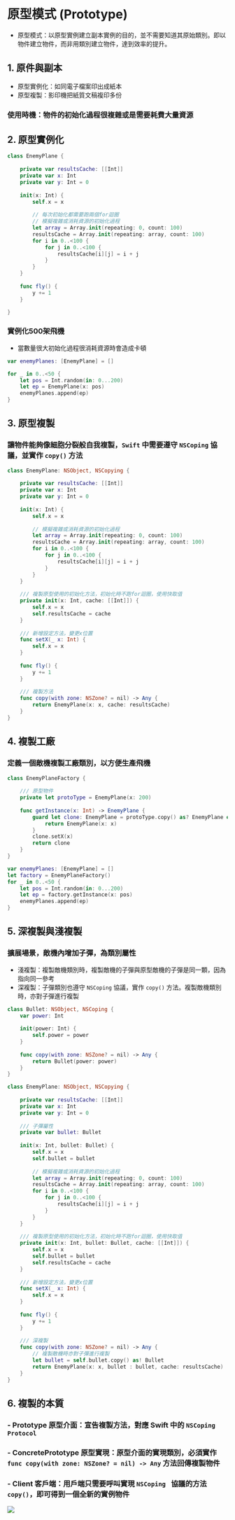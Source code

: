 # 原型模式 (Prototype)

- 原型模式：以原型實例建立副本實例的目的，並不需要知道其原始類別。即以物件建立物件，而非用類別建立物件，達到效率的提升。

## 1. 原件與副本
- 原型實例化：如同電子檔案印出成紙本
- 原型複製：影印機把紙質文稿複印多份

### **使用時機：物件的初始化過程很複雜或是需要耗費大量資源**

## 2. 原型實例化
```swift
class EnemyPlane {
    
    private var resultsCache: [[Int]]
    private var x: Int
    private var y: Int = 0
    
    init(x: Int) {
        self.x = x
        
        // 每次初始化都需要跑兩個for迴圈
        // 模擬複雜或消耗資源的初始化過程
        let array = Array.init(repeating: 0, count: 100)
        resultsCache = Array.init(repeating: array, count: 100)
        for i in 0..<100 {
            for j in 0..<100 {
                resultsCache[i][j] = i + j
            }
        }
    }
    
    func fly() {
        y += 1
    }

}

```

### 實例化500架飛機
- 當數量很大初始化過程很消耗資源時會造成卡頓

```swift
var enemyPlanes: [EnemyPlane] = []

for _ in 0..<50 {
    let pos = Int.random(in: 0...200)
    let ep = EnemyPlane(x: pos)
    enemyPlanes.append(ep)
}
```
## 3. 原型複製
### 讓物件能夠像細胞分裂般自我複製，`Swift` 中需要遵守 `NSCoping` 協議，並實作 `copy()` 方法

```swift
class EnemyPlane: NSObject, NSCopying {
    
    private var resultsCache: [[Int]]
    private var x: Int
    private var y: Int = 0
    
    init(x: Int) {
        self.x = x
        
        // 模擬複雜或消耗資源的初始化過程
        let array = Array.init(repeating: 0, count: 100)
        resultsCache = Array.init(repeating: array, count: 100)
        for i in 0..<100 {
            for j in 0..<100 {
                resultsCache[i][j] = i + j
            }
        }
    }
    
    /// 複製原型使用的初始化方法，初始化時不跑for迴圈，使用快取值
    private init(x: Int, cache: [[Int]]) {
        self.x = x
        self.resultsCache = cache
    }
    
    /// 新增設定方法，變更x位置
    func setX(_ x: Int) {
        self.x = x
    }
    
    func fly() {
        y += 1
    }
    
    /// 複製方法
    func copy(with zone: NSZone? = nil) -> Any {
        return EnemyPlane(x: x, cache: resultsCache)
    }
}

```

## 4. 複製工廠
### 定義一個敵機複製工廠類別，以方便生產飛機

```swift
class EnemyPlaneFactory {
    
    /// 原型物件
    private let protoType = EnemyPlane(x: 200)
    
    func getInstance(x: Int) -> EnemyPlane {
        guard let clone: EnemyPlane = protoType.copy() as? EnemyPlane else {
            return EnemyPlane(x: x)
        }
        clone.setX(x)
        return clone
    }
}
```
```swift
var enemyPlanes: [EnemyPlane] = []
let factory = EnemyPlaneFactory()
for _ in 0..<50 {
    let pos = Int.random(in: 0...200)
    let ep = factory.getInstance(x: pos)
    enemyPlanes.append(ep)
}
```

## 5. 深複製與淺複製
### 擴展場景，敵機內增加子彈，為類別屬性
- 淺複製：複製敵機類別時，複製敵機的子彈與原型敵機的子彈是同一顆，因為指向同一參考
- 深複製：子彈類別也遵守 `NSCoping` 協議，實作 `copy()` 方法。複製敵機類別時，亦對子彈進行複製

```swift
class Bullet: NSObject, NSCoping {
    var power: Int
    
    init(power: Int) {
        self.power = power
    }
    
    func copy(with zone: NSZone? = nil) -> Any {
        return Bullet(power: power)
    }
}
```

```swift
class EnemyPlane: NSObject, NSCopying {
    
    private var resultsCache: [[Int]]
    private var x: Int
    private var y: Int = 0
    
    /// 子彈屬性
    private var bullet: Bullet
    
    init(x: Int, bullet: Bullet) {
        self.x = x
        self.bullet = bullet
        
        // 模擬複雜或消耗資源的初始化過程
        let array = Array.init(repeating: 0, count: 100)
        resultsCache = Array.init(repeating: array, count: 100)
        for i in 0..<100 {
            for j in 0..<100 {
                resultsCache[i][j] = i + j
            }
        }
    }
    
    /// 複製原型使用的初始化方法，初始化時不跑for迴圈，使用快取值
    private init(x: Int, bullet: Bullet, cache: [[Int]]) {
        self.x = x
        self.bullet = bullet
        self.resultsCache = cache
    }
    
    /// 新增設定方法，變更x位置
    func setX(_ x: Int) {
        self.x = x
    }
    
    func fly() {
        y += 1
    }
    
    /// 深複製
    func copy(with zone: NSZone? = nil) -> Any {
        // 複製敵機時亦對子彈進行複製
        let bullet = self.bullet.copy() as! Bullet
        return EnemyPlane(x: x, bullet : bullet, cache: resultsCache)
    }
}
```

## 6. 複製的本質
### - Prototype 原型介面：宣告複製方法，對應 Swift 中的 `NSCoping Protocol`
### - ConcretePrototype 原型實現：原型介面的實現類別，必須實作 `func copy(with zone: NSZone? = nil) -> Any` 方法回傳複製物件
### - Client 客戶端：用戶端只需要呼叫實現 `NSCoping ` 協議的方法 `copy()`，即可得到一個全新的實例物件

![](https://i.imgur.com/IfVzfiq.png)